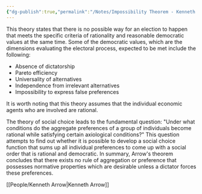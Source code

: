 ```yaml
---
{"dg-publish":true,"permalink":"/Notes/Impossibility Theorem - Kenneth Arrow/"}
---
```



This theory states that there is no possible way for an election to happen that meets the specific criteria of rationality and reasonable democratic values at the same time. Some of the democratic values, which are the dimensions evaluating the electoral process, expected to be met include the following:

-   Absence of dictatorship
-   Pareto efficiency
-   Universality of alternatives
-   Independence from irrelevant alternatives
-   Impossibility to express false preferences

It is worth noting that this theory assumes that the individual economic agents who are involved are rational.

The theory of social choice leads to the fundamental question: "Under what conditions do the aggregate preferences of a group of individuals become rational while satisfying certain axiological conditions?" This question attempts to find out whether it is possible to develop a social choice function that sums up all individual preferences to come up with a social order that is rational and democratic. In summary, Arrow's theorem concludes that there exists no rule of aggregation or preference that possesses normative properties which are desirable unless a dictator forces these preferences.

[[People/Kenneth Arrow\|Kenneth Arrow]]
